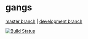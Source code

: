 # gangs
[master branch](https://github.com/AigleDev/gangs/tree/master) | [development branch](https://github.com/AigleDev/gangs/tree/dev)

[![Build Status](https://travis-ci.com/AigleDev/gangs.svg?branch=dev)](https://travis-ci.com/AigleDev/gangs)

